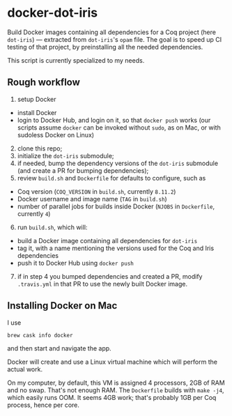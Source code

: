 # docker-dot-iris

Build Docker images containing all dependencies for a Coq project (here `dot-iris`) — extracted from `dot-iris`'s `opam` file.
The goal is to speed up CI testing of that project, by preinstalling all the needed dependencies.

This script is currently specialized to my needs.

## Rough workflow 

1. setup Docker
 - install Docker
 - login to Docker Hub, and login on it, so that `docker push` works (our scripts assume `docker` can be invoked without `sudo`, as on Mac, or with sudoless Docker on Linux)
2. clone this repo;
3. initialize the `dot-iris` submodule;
4. if needed, bump the dependency versions of the `dot-iris` submodule (and create a PR for bumping dependencies);
5. review `build.sh` and `Dockerfile` for defaults to configure, such as
  - Coq version (`COQ_VERSION` in `build.sh`, currently `8.11.2`)
  - Docker username and image name (`TAG` in `build.sh`)
  - number of parallel jobs for builds inside Docker (`NJOBS` in `Dockerfile`, currently `4`)
6. run `build.sh`, which will:
  - build a Docker image containing all dependencies for `dot-iris`
  - tag it, with a name mentioning the versions used for the Coq and Iris dependencies
  - push it to Docker Hub using `docker push`
7. if in step 4 you bumped dependencies and created a PR, modify `.travis.yml` in that PR to use the newly built Docker image.

## Installing Docker on Mac

I use

```
brew cask info docker
```

and then start and navigate the app.

Docker will create and use a Linux virtual machine which will perform the actual work.

On my computer, by default, this VM is assigned 4 processors, 2GB of RAM and no swap. That's not enough RAM.
The `Dockerfile` builds with `make -j4`, which easily runs OOM. It seems 4GB
work; that's probably 1GB per Coq process, hence per core.

